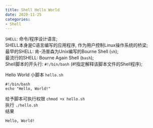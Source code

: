 ```yaml
---
title: Shell Hello World
date: 2020-11-25
categories:
- Shell
---
```


`SHELL`: 命令/程序设计语言;<br>
SHELL本身是C语言编写的应用程序, 作为用户控制Linux操作系统的桥梁;<br>
最早的SHELL: 肯-汤普森为Unix编写的Bourne Shell (`sh`);<br>
最流行的SHELL: Bourne Again Shell (`bash`);<br>
Shell脚本的开头行: `#!/bin/bash` (#!指定解释该脚本文件的Shell程序);<br>

Hello World 小脚本 `hello.sh`<br>
```shell
#!/bin/bash
echo "Hello, World!"
```
给予脚本可执行权限 `chmod +x hello.sh`<br>
执行 `./hello.sh`<br>
结果<br>
```shell
Hello, World!
```


